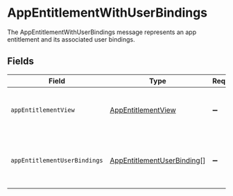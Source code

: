 # AppEntitlementWithUserBindings

 The AppEntitlementWithUserBindings message represents an app entitlement and its associated user bindings.



## Fields

| Field                                                                                                                                         | Type                                                                                                                                          | Required                                                                                                                                      | Description                                                                                                                                   |
| --------------------------------------------------------------------------------------------------------------------------------------------- | --------------------------------------------------------------------------------------------------------------------------------------------- | --------------------------------------------------------------------------------------------------------------------------------------------- | --------------------------------------------------------------------------------------------------------------------------------------------- |
| `appEntitlementView`                                                                                                                          | [AppEntitlementView](../../models/shared/appentitlementview.md)                                                                               | :heavy_minus_sign:                                                                                                                            |  The app entitlement view contains the serialized app entitlement and paths to objects referenced by the app entitlement.<br/>                |
| `appEntitlementUserBindings`                                                                                                                  | [AppEntitlementUserBinding](../../models/shared/appentitlementuserbinding.md)[]                                                               | :heavy_minus_sign:                                                                                                                            |  An array of AppEntitlementUserBinding objects which represent the relationships that give app users access to the specific app entitlement.<br/> |